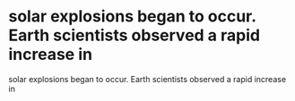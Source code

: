 # solar explosions began to occur. Earth scientists observed a rapid increase in

solar explosions began to occur. Earth scientists observed a rapid increase in